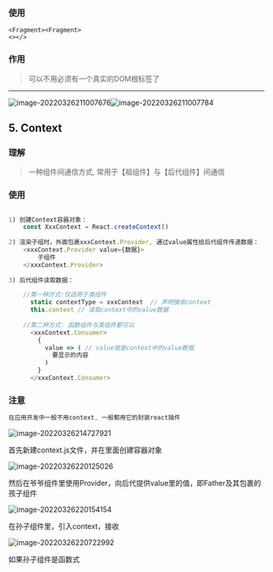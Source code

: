 ### 使用

	<Fragment><Fragment>
	<></>

### 作用

> 可以不用必须有一个真实的DOM根标签了



<hr/>

![image-20220326211007676](C:\Users\zayn\AppData\Roaming\Typora\typora-user-images\image-20220326211007676.png)![image-20220326211007784](C:\Users\zayn\AppData\Roaming\Typora\typora-user-images\image-20220326211007784.png)



## 5. Context

### 理解

> 一种组件间通信方式, 常用于【祖组件】与【后代组件】间通信

### 使用

```js

1) 创建Context容器对象：
	const XxxContext = React.createContext()  
	
2) 渲染子组时，外面包裹xxxContext.Provider, 通过value属性给后代组件传递数据：
	<xxxContext.Provider value={数据}>
		子组件
    </xxxContext.Provider>
    
3) 后代组件读取数据：

	//第一种方式:仅适用于类组件 
	  static contextType = xxxContext  // 声明接收context
	  this.context // 读取context中的value数据
	  
	//第二种方式: 函数组件与类组件都可以
	  <xxxContext.Consumer>
	    {
	      value => ( // value就是context中的value数据
	        要显示的内容
	      )
	    }
	  </xxxContext.Consumer>
```

### 注意

``` javascript
在应用开发中一般不用context, 一般都用它的封装react插件
```

![image-20220326214727921](C:\Users\zayn\AppData\Roaming\Typora\typora-user-images\image-20220326214727921.png)

首先新建context.js文件，并在里面创建容器对象

![image-20220326220125026](C:\Users\zayn\AppData\Roaming\Typora\typora-user-images\image-20220326220125026.png)

然后在爷爷组件里使用Provider，向后代提供value里的值，即Father及其包裹的孩子组件

![image-20220326220154154](C:\Users\zayn\AppData\Roaming\Typora\typora-user-images\image-20220326220154154.png)



在孙子组件里，引入context，接收

![image-20220326220722992](C:\Users\zayn\AppData\Roaming\Typora\typora-user-images\image-20220326220722992.png)

如果孙子组件是函数式
